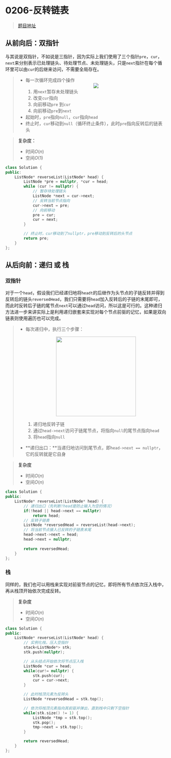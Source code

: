 # 0206-反转链表

>[题目地址](https://leetcode-cn.com/problems/reverse-linked-list/)

## 从前向后：双指针

与其说是双指针，不如说是三指针，因为实际上我们使用了三个指针`pre`，`cur`，`next`来分别表示已处理链头、待处理节点、未处理链头，只是`next`指针在每个循环里可以由`cur`的后继来访问，不需要全局存在。
> - 每一次循环完成四个操作<div align=center><img src="https://xcdn.loli.top/gh/Deruck/Img/Img/Untitled%20Diagram%20(2).png" height200></div>
> 	1. 用`next`暂存未处理链头
> 	2. 改变`cur`指向
> 	3. 向前移动`pre` 到`cur`
> 	4. 向前移动`pre`到`next`
> - 起始时，`pre`指向`null`，`cur`指向`head`
> - 终止时，`cur`移动到`null`（循环终止条件），此时`pre`指向反转后的链表头


>**复杂度：**
>- 时间$O(n)$
>- 空间$O(1)$

```cpp
class Solution {
public:
    ListNode* reverseList(ListNode* head) {
        ListNode *pre = nullptr, *cur = head;
        while (cur != nullptr) {
            // 暂存待处理链头
            ListNode *next = cur->next;
            // 反转当前节点指向
            cur->next = pre;
            // 向前移动
            pre = cur;
            cur = next;
        }

        // 终止时，cur移动到了nullptr，pre移动到反转后的头节点
        return pre;
    }
};
```

## 从后向前：递归 或 栈

### 双指针
对于一个`head`，假设我们已经递归地将`headt`的后继作为头节点的子链反转并得到反转后的链头`reversedHead`，我们只需要将`head`加入反转后的子链的末尾即可，而此时反转后子链的尾节点`next`可以通过`head`访问，所以这是可行的。这种递归方法进一步来讲实际上是利用递归嵌套来实现对每个节点前驱的记忆，如果是双向链表则使用遍历也可以完成。

> - 每次递归中，执行三个步骤：<div align=center><img src="https://xcdn.loli.top/gh/Deruck/Img/Img/Untitled%20Diagram%20(3).png" height=250></div>
> 	1. 递归地反转子链
> 	2. 通过`head->next`访问子链尾节点，将指向`null`的尾节点指向`head`
> 	3. 将`head`指向`null`
> 
> - **递归出口：**当递归地访问到尾节点，即`head->next == nullptr`，它的反转就是它自身

>**复杂度**
>- 时间$O(n)$
>- 空间$O(n)$


```cpp
class Solution {
public:
    ListNode* reverseList(ListNode* head) {
        // 递归出口（先判断!head是防止输入为空的情况）
        if(!head || head->next == nullptr)
            return head;
        // 反转子链表
        ListNode *reversedHead = reverseList(head->next);
        // 将当前节点接入已反转的子链表末尾
        head->next->next = head;
        head->next = nullptr;
    
        return reversedHead;
    }
};
```

### 栈
同样的，我们也可以用栈来实现对前驱节点的记忆，即将所有节点依次压入栈中，再从栈顶开始依次完成反转。

>**复杂度**
>- 时间$O(n)$
>- 空间$O(n)$

```cpp
class Solution {
public:
    ListNode* reverseList(ListNode* head) {
        // 实例化栈，压入空指针
        stack<ListNode*> stk;
        stk.push(nullptr);

        // 从头结点开始依次将节点压入栈
        ListNode *cur = head;
        while(cur!= nullptr) {
            stk.push(cur);
            cur = cur->next;
        }

        // 此时栈顶元素为反转头
        ListNode *reversedHead = stk.top();

        // 依次将栈顶元素指向其前驱并弹出，直到栈中只剩下空指针
        while(stk.size() != 1) {
            ListNode *tmp = stk.top();
            stk.pop();
            tmp->next = stk.top();
        }

        return reversedHead;
    }
};
```